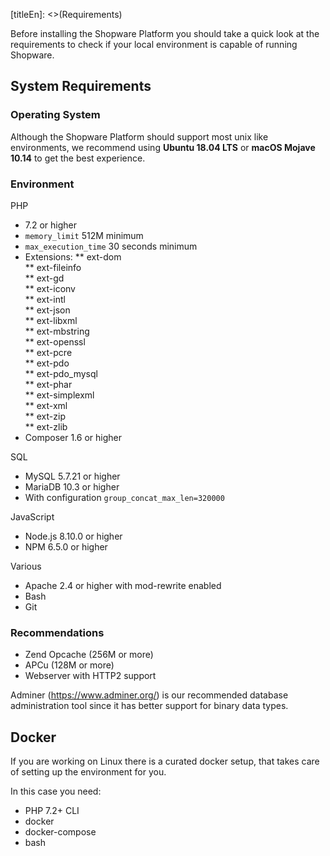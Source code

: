 [titleEn]: <>(Requirements)

Before installing the Shopware Platform you should take a quick look at the requirements to check if your local environment is capable of running Shopware.

## System Requirements

### Operating System

Although the Shopware Platform should support most unix like environments, we recommend using **Ubuntu 18.04 LTS** or  **macOS Mojave 10.14** to get the best experience.

### Environment

PHP
*  7.2 or higher
* `memory_limit` 512M minimum
* `max_execution_time` 30 seconds minimum
* Extensions: 
** ext-dom  
** ext-fileinfo  
** ext-gd  
** ext-iconv  
** ext-intl  
** ext-json  
** ext-libxml  
** ext-mbstring  
** ext-openssl  
** ext-pcre  
** ext-pdo  
** ext-pdo_mysql  
** ext-phar  
 ** ext-simplexml  
 ** ext-xml  
 ** ext-zip  
 ** ext-zlib  
* Composer 1.6 or higher

SQL
* MySQL 5.7.21 or higher
* MariaDB 10.3 or higher
* With configuration `group_concat_max_len=320000`
    
JavaScript
* Node.js 8.10.0 or higher
* NPM 6.5.0 or higher

Various
* Apache 2.4 or higher with mod-rewrite enabled 
* Bash
* Git

### Recommendations

- Zend Opcache (256M or more)
- APCu (128M or more)
- Webserver with HTTP2 support

Adminer (https://www.adminer.org/) is our recommended database administration tool since it has better support for binary data types.

## Docker

If you are working on Linux there is a curated docker setup, that takes care of setting up the environment for you.

In this case you need:

* PHP 7.2+ CLI
* docker
* docker-compose
* bash
